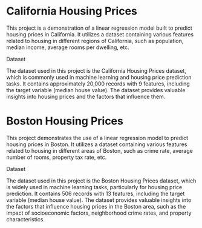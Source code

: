 # California Housing Prices 
This project is a demonstration of a linear regression model built to predict housing prices in California. It utilizes a dataset containing various features related to housing in different regions of California, such as population, median income, average rooms per dwelling, etc.

Dataset

The dataset used in this project is the California Housing Prices dataset, which is commonly used in machine learning and housing price prediction tasks. It contains approximately 20,000 records with 9 features, including the target variable (median house value). The dataset provides valuable insights into housing prices and the factors that influence them.

# Boston Housing Prices
This project demonstrates the use of a linear regression model to predict housing prices in Boston. It utilizes a dataset containing various features related to housing in different areas of Boston, such as crime rate, average number of rooms, property tax rate, etc.

Dataset

The dataset used in this project is the Boston Housing Prices dataset, which is widely used in machine learning tasks, particularly for housing price prediction. It contains 506 records with 13 features, including the target variable (median house value). The dataset provides valuable insights into the factors that influence housing prices in the Boston area, such as the impact of socioeconomic factors, neighborhood crime rates, and property characteristics.

